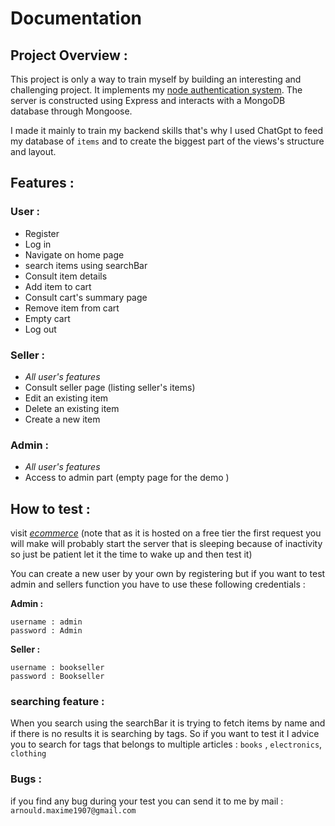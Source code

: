 # Documentation

## Project Overview :

This project is only a way to train myself by building an interesting and challenging project. It implements my [node authentication system](https://github.com/MaximeArn/node_auth). The server is constructed using Express and interacts with a MongoDB database through Mongoose.

I made it mainly to train my backend skills that's why I used ChatGpt to feed my database of `items` and to create the biggest part of the views's structure and layout.

## Features :

### User :

- Register
- Log in
- Navigate on home page
- search items using searchBar
- Consult item details
- Add item to cart
- Consult cart's summary page
- Remove item from cart
- Empty cart
- Log out

### Seller :

- _All user's features_
- Consult seller page (listing seller's items)
- Edit an existing item
- Delete an existing item
- Create a new item

### Admin :

- _All user's features_
- Access to admin part (empty page for the demo )

## How to test :

visit _[ecommerce](https://ecommerce-lk8b.onrender.com/)_ (note that as it is hosted on a free tier the first request you will make will probably start the server that is sleeping because of inactivity so just be patient let it the time to wake up and then test it)

You can create a new user by your own by registering but if you want to test admin and sellers function you have to use these following credentials :

**Admin :**

```
username : admin
password : Admin
```

**Seller :**

```
username : bookseller
password : Bookseller
```

### searching feature :

When you search using the searchBar it is trying to fetch items by name and if there is no results it is searching by tags.
So if you want to test it I advice you to search for tags that belongs to multiple articles : `books` , `electronics`, `clothing`

### Bugs :

if you find any bug during your test you can send it to me by mail : `arnould.maxime1907@gmail.com`
